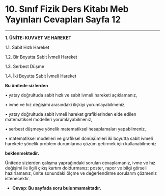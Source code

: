 # 10. Sınıf Fizik Ders Kitabı Meb Yayınları Cevapları Sayfa 12

---

**1. ÜNİTE: KUVVET VE HAREKET**

1.1. Sabit Hızlı Hareket

 1.2. Bir Boyutta Sabit İvmeli Hareket

 1.3. Serbest Düşme

 1.4. İki Boyutta Sabit İvmeli Hareket

**Bu ünitede sizlerden**

 • yatay doğrultuda sabit hızlı ve sabit ivmeli hareketi açıklamanız,

 • ivme ve hız değişimi arasındaki ilişkiyi yorumlayabilmeniz,

 • yatay doğrultuda sabit ivmeli hareket grafiklerinden elde edilen matematiksel modelleri yorumlayabilmeniz,

 • serbest düşmeye yönelik matematiksel hesaplamaları yapabilmeniz,

 • matematiksel modelleri ve grafiksel dönüşümleri iki boyutta sabit ivmeli harekete yönelik problem durumlarına çözüm getirmek için kullanabilmeniz

**beklenmektedir.**

Ünitede sizierden çalışma yaprağındaki sorulan cevaplamanız, ivme ve hız değişimi ile ilgili çıkış kartım doldurmanız; poster, rapor ve bilgi görseli hazırlamanız, ünite sonundaki ölçme ve değerlendirme sorularım çözmeniz istenecektir.

-   **Cevap**: **Bu sayfada soru bulunmamaktadır.**